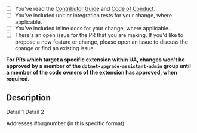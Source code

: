 
<!-- Thank you for submitting a pull request to our repo. -->

<!-- If this is your first PR in the upgrade-assistant repo, please run through the checklist
below to ensure a smooth review and merge process for your PR. -->

- [ ] You've read the [Contributor Guide](../CONTRIBUTING.md) and [Code of Conduct](../CODE-OF-CONDUCT.md).
- [ ] You've included unit or integration tests for your change, where applicable.
- [ ] You've included inline docs for your change, where applicable.
- [ ] There's an open issue for the PR that you are making. If you'd like to propose a new feature or change, please open an issue to discuss the change or find an existing issue.

<!-- IMPORTANT -->
**For PRs which target a specific extension within UA, changes won't be approved by a member of the `dotnet-upgrade-assistant-admin` group until a member of the code owners of the extension has approved, when required.**

<!-- Once all that is done, you're ready to go. Open the PR with the content below. -->

## Description
Detail 1
Detail 2

Addresses #bugnumber (in this specific format)
